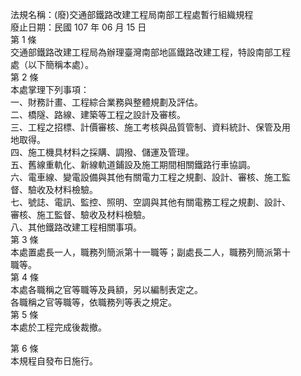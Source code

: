 法規名稱：(廢)交通部鐵路改建工程局南部工程處暫行組織規程  
廢止日期：民國 107 年 06 月 15 日  
第 1 條  
交通部鐵路改建工程局為辦理臺灣南部地區鐵路改建工程，特設南部工程  
處（以下簡稱本處）。  
第 2 條  
本處掌理下列事項：  
一、財務計畫、工程綜合業務與整體規劃及評估。  
二、橋隧、路線、建築等工程之設計及審核。  
三、工程之招標、計價審核、施工考核與品質管制、資料統計、保管及用  
地取得。  
四、施工機具材料之採購、調撥、儲運及管理。  
五、舊線重軌化、新線軌道鋪設及施工期間相關鐵路行車協調。  
六、電車線、變電設備與其他有關電力工程之規劃、設計、審核、施工監  
督、驗收及材料檢驗。  
七、號誌、電訊、監控、照明、空調與其他有關電務工程之規劃、設計、  
審核、施工監督、驗收及材料檢驗。  
八、其他鐵路改建工程相關事項。  
第 3 條  
本處置處長一人，職務列簡派第十一職等；副處長二人，職務列簡派第十  
職等。  
第 4 條  
本處各職稱之官等職等及員額，另以編制表定之。  
各職稱之官等職等，依職務列等表之規定。  
第 5 條  
本處於工程完成後裁撤。  


第 6 條  
本規程自發布日施行。  


